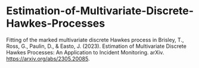 # Estimation-of-Multivariate-Discrete-Hawkes-Processes

Fitting of the marked multivariate discrete Hawkes process in Brisley, T., Ross, G., Paulin, D., & Easto, J. (2023). Estimation of Multivariate Discrete Hawkes Processes: An Application to Incident Monitoring. arXiv. https://arxiv.org/abs/2305.20085.

